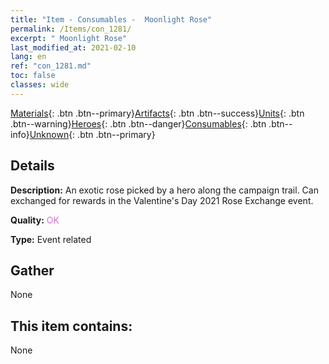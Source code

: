 ```yaml
---
title: "Item - Consumables -  Moonlight Rose"
permalink: /Items/con_1281/
excerpt: " Moonlight Rose"
last_modified_at: 2021-02-10
lang: en
ref: "con_1281.md"
toc: false
classes: wide
---
```

 [Materials](/Items/){: .btn .btn--primary}[Artifacts](/Items/Artifacts/){: .btn .btn--success}[Units](/Items/Units/){: .btn .btn--warning}[Heroes](/Items/Heroes/){: .btn .btn--danger}[Consumables](/Items/Consumables/){: .btn .btn--info}[Unknown](/Items/Unknown/){: .btn .btn--primary}

## Details
 **Description:** An exotic rose picked by a hero along the campaign trail. Can exchanged for rewards in the Valentine's Day 2021 Rose Exchange event.

 **Quality:** <span style="color: #DA70D6">OK</span>

 **Type:** Event related

## Gather

  None

## This item contains:

  None

